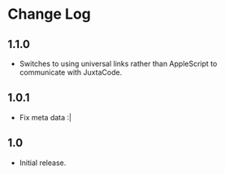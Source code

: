 # Change Log

## 1.1.0
- Switches to using universal links rather than AppleScript to communicate with JuxtaCode.

## 1.0.1
- Fix meta data :|

## 1.0

- Initial release.